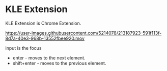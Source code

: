 # KLE Extension
KLE Extension is Chrome Extension.

https://user-images.githubusercontent.com/5214078/213187923-591f113f-8d7a-40e3-968b-13552fbee920.mov

input is the focus     

- enter - moves to the next element.   
- shift+enter - moves to the previous element.    

